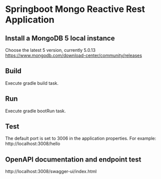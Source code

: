 
# Springboot Mongo Reactive Rest Application

## Install a MongoDB 5 local instance

Choose the latest 5 version, currently 5.0.13
https://www.mongodb.com/download-center/community/releases

## Build

Execute gradle build task.

## Run

Execute gradle bootRun task.

## Test

The default port is set to 3006 in the application properties.
For example: http://localhost:3008/hello

## OpenAPI documentation and endpoint test

http://localhost:3008/swagger-ui/index.html
